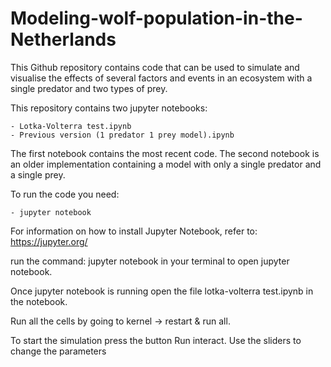 # Modeling-wolf-population-in-the-Netherlands
This Github repository contains code that can be used to simulate and visualise the effects of several factors and events in an ecosystem with a single predator and two types of prey. 

This repository contains two jupyter notebooks:

    - Lotka-Volterra test.ipynb
    - Previous version (1 predator 1 prey model).ipynb

The first notebook contains the most recent code. The second notebook is an older implementation containing a model with only a single predator and a single prey.

To run the code you need:

    - jupyter notebook

For information on how to install Jupyter Notebook, refer to:
https://jupyter.org/


run the command: jupyter notebook in your terminal to open jupyter notebook.

Once jupyter notebook is running open the file lotka-volterra test.ipynb in the
notebook.

Run all the cells by going to kernel -> restart & run all.

To start the simulation press the button Run interact.
Use the sliders to change the parameters
